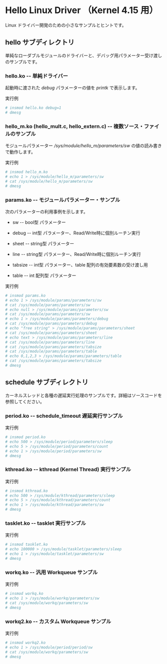 # Hello Linux Driver （Kernel 4.15 用）

Linux ドライバー開発のための小さなサンプルとヒントです。

## hello サブディレクトリ

単純なローダブルモジュールのドライバーと、デバッグ用パラメーター受け渡しのサンプルです。

### hello.ko -- 単純ドライバー

起動時に渡された *debug* パラメーターの値を *printk* で表示します。

実行例
```sh
# insmod hello.ko debug=1
# dmesg
```

### hello_m.ko (hello_mult.c, hello_extern.c) -- 複数ソース・ファイルのサンプル
モジュールパラメーター */sys/module/hello_m/parameters/sw* の値の読み書きで動作します。

実行例
```sh
# insmod hello_m.ko
# echo 1 > /sys/module/hello_m/parameters/sw
# cat /sys/module/hello_m/parameters/sw
# dmesg
```

### params.ko -- モジュールパラメーター・サンプル
次のパラメーターの利用事例を示します。
* sw -- bool型 パラメーター

* debug -- int型 パラメーター、Read/Write時に個別ルーチン実行

* sheet -- string型 パラメーター

* line -- string型 パラメーター、Read/Write時に個別ルーチン実行

* tabsize -- int型 パラメーター、table 配列の有効要素数の受け渡し用

* table --  int 配列型 パラメーター

実行例
```sh
# insmod params.ko
# echo 1 > /sys/module/params/parameters/sw
# cat /sys/module/params/parameters/sw
# echo null > /sys/module/params/parameters/sw
# cat /sys/module/params/parameters/sw
# echo 1 > /sys/module/params/parameters/debug
# cat /sys/module/params/parameters/debug
# echo "free string" > /sys/module/params/parameters/sheet
# cat /sys/module/params/parameters/sheet
# echo text > /sys/module/params/parameters/line
# cat /sys/module/params/parameters/line
# cat /sys/module/params/parameters/tabsize
# cat /sys/module/params/parameters/table
# echo 0,1,2,3 > /sys/module/params/parameters/table
# cat /sys/module/params/parameters/tabsize
# dmesg
```

## schedule サブディレクトリ

カーネルスレッドと各種の遅延実行処理のサンプルです。詳細はソースコードを参照してください。

### period.ko -- schedule_timeout 遅延実行サンプル
実行例
```sh
# insmod period.ko
# echo 500 > /sys/module/period/parameters/sleep
# echo 5 > /sys/module/period/parameters/count
# echo 1 > /sys/module/period/parameters/sw
# dmesg
```

### kthread.ko -- kthread (Kernel Thread) 実行サンプル
実行例
```sh
# insmod kthread.ko
# echo 500 > /sys/module/kthread/parameters/sleep
# echo 5 > /sys/module/kthread/parameters/count
# echo 1 > /sys/module/kthread/parameters/sw
# dmesg
```

### tasklet.ko -- tasklet 実行サンプル
実行例
```sh
# insmod tasklet.ko
# echo 100000 > /sys/module/tasklet/parameters/sleep
# echo 1 > /sys/module/tasklet/parameters/sw
# dmesg
```

### workq.ko -- 汎用 Workqueue サンプル
実行例
```sh
# insmod workq.ko
# echo 1 > /sys/module/workq/parameters/sw
# cat /sys/module/workq/parameters/sw
# dmesg
```

### workq2.ko -- カスタム Workqueue サンプル
実行例
```sh
# insmod workq2.ko
# echo 1 > /sys/module/period/period/sw
# cat /sys/module/workq/parameters/sw
# dmesg
```
